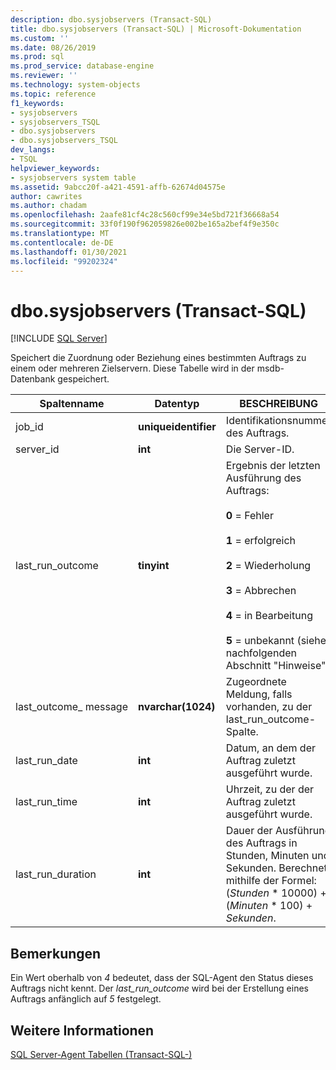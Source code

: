 ```yaml
---
description: dbo.sysjobservers (Transact-SQL)
title: dbo.sysjobservers (Transact-SQL) | Microsoft-Dokumentation
ms.custom: ''
ms.date: 08/26/2019
ms.prod: sql
ms.prod_service: database-engine
ms.reviewer: ''
ms.technology: system-objects
ms.topic: reference
f1_keywords:
- sysjobservers
- sysjobservers_TSQL
- dbo.sysjobservers
- dbo.sysjobservers_TSQL
dev_langs:
- TSQL
helpviewer_keywords:
- sysjobservers system table
ms.assetid: 9abcc20f-a421-4591-affb-62674d04575e
author: cawrites
ms.author: chadam
ms.openlocfilehash: 2aafe81cf4c28c560cf99e34e5bd721f36668a54
ms.sourcegitcommit: 33f0f190f962059826e002be165a2bef4f9e350c
ms.translationtype: MT
ms.contentlocale: de-DE
ms.lasthandoff: 01/30/2021
ms.locfileid: "99202324"
---
```

# <a name="dbosysjobservers-transact-sql"></a>dbo.sysjobservers (Transact-SQL)
[!INCLUDE [SQL Server](../../includes/applies-to-version/sqlserver.md)]

Speichert die Zuordnung oder Beziehung eines bestimmten Auftrags zu einem oder mehreren Zielservern. Diese Tabelle wird in der msdb-Datenbank gespeichert.
  
|Spaltenname|Datentyp|BESCHREIBUNG|  
|-----------------|---------------|-----------------|  
|job_id|**uniqueidentifier**|Identifikationsnummer des Auftrags.|  
|server_id|**int**|Die Server-ID.|  
|last_run_outcome|**tinyint**|Ergebnis der letzten Ausführung des Auftrags:<br /><br /> **0** = Fehler<br /><br /> **1** = erfolgreich<br /><br /> **2** = Wiederholung<br /><br /> **3** = Abbrechen<br /><br /> **4** = in Bearbeitung<br /><br /> **5** = unbekannt (siehe nachfolgenden Abschnitt "Hinweise") |  
|last_outcome_ message|**nvarchar(1024)**|Zugeordnete Meldung, falls vorhanden, zu der last_run_outcome-Spalte.|  
|last_run_date|**int**|Datum, an dem der Auftrag zuletzt ausgeführt wurde.|  
|last_run_time|**int**|Uhrzeit, zu der der Auftrag zuletzt ausgeführt wurde.|  
|last_run_duration|**int**|Dauer der Ausführung des Auftrags in Stunden, Minuten und Sekunden. Berechnet mithilfe der Formel: (*Stunden* \* 10000) + (*Minuten* \* 100) + *Sekunden*.|  


## <a name="remarks"></a>Bemerkungen

Ein Wert oberhalb von *4* bedeutet, dass der SQL-Agent den Status dieses Auftrags nicht kennt. Der *last_run_outcome* wird bei der Erstellung eines Auftrags anfänglich auf *5* festgelegt.


## <a name="see-also"></a>Weitere Informationen

[SQL Server-Agent Tabellen &#40;Transact-SQL-&#41;](../../relational-databases/system-tables/sql-server-agent-tables-transact-sql.md)  
